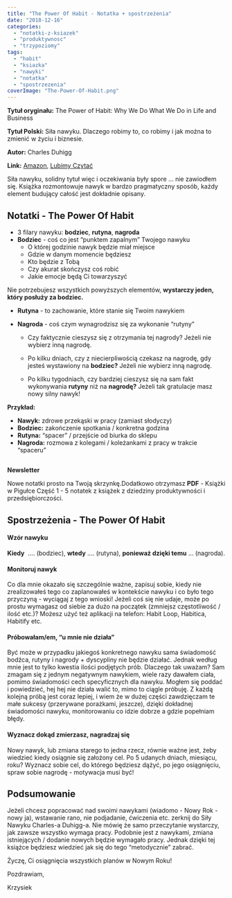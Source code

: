 ```yaml
---
title: "The Power Of Habit - Notatka + spostrzeżenia"
date: "2018-12-16"
categories: 
  - "notatki-z-ksiazek"
  - "produktywnosc"
  - "trzypoziomy"
tags: 
  - "habit"
  - "ksiazka"
  - "nawyki"
  - "notatka"
  - "spostrzezenia"
coverImage: "The-Power-Of-Habit.png"
---
```


**Tytuł oryginału:** The Power of Habit: Why We Do What We Do in Life and Business  

**Tytuł Polski:** Siła nawyku. Dlaczego robimy to, co robimy i jak można to zmienić w życiu i biznesie.  

**Autor:** Charles Duhigg  

**Link:** [Amazon,](https://amzn.to/2QTe3tX) [Lubimy Czytać](http://lubimyczytac.pl/ksiazka/171834/sila-nawyku-dlaczego-robimy-to-co-robimy-i-jak-mozna-to-zmienic-w-zyciu-i-biznesie)  

Siła nawyku, solidny tytuł więc i oczekiwania były spore … nie zawiodłem się. Książka rozmontowuje nawyk w bardzo pragmatyczny sposób, każdy element budujący całość jest dokładnie opisany.  

## **Notatki - The Power Of Habit**

- 3 filary nawyku: **bodziec**, **rutyna**, **nagroda**
- **Bodziec** - coś co jest “punktem zapalnym” Twojego nawyku
    - O której godzinie nawyk będzie miał miejsce
    - Gdzie w danym momencie będziesz
    - Kto będzie z Tobą
    - Czy akurat skończysz coś robić
    - Jakie emocje będą Ci towarzyszyć

Nie potrzebujesz wszystkich powyższych elementów, **wystarczy jeden, który posłuży za bodziec.**  
  

- **Rutyna** \- to zachowanie, które stanie się Twoim nawykiem

- **Nagroda** \- coś czym wynagrodzisz się za wykonanie “rutyny”
    
    - Czy faktycznie cieszysz się z otrzymania tej nagrody? Jeżeli nie wybierz inną nagrodę.
    - Po kilku dniach, czy z niecierpliwością czekasz na nagrodę, gdy jesteś wystawiony na **bodziec?** Jeżeli nie wybierz inną nagrodę.
    
    - Po kilku tygodniach, czy bardziej cieszysz się na sam fakt wykonywania **rutyny** niż na **nagrodę?** Jeżeli tak gratulacje masz nowy silny nawyk!

**Przykład:**

- **Nawyk:** zdrowe przekąski w pracy (zamiast słodyczy)
- **Bodziec:** zakończenie spotkania / konkretna godzina
- **Rutyna:** “spacer” / przejście od biurka do sklepu
- **Nagroda:** rozmowa z kolegami / koleżankami z pracy w trakcie “spaceru”

## 

**Newsletter**

Nowe notatki prosto na Twoją skrzynkę.Dodatkowo otrzymasz **PDF** - Książki w Pigułce Część 1 - 5 notatek z książek z dziedziny produktywności i przedsiębiorczości.

  

## **Spostrzeżenia - The Power Of Habit**

#### **Wzór nawyku**

**Kiedy**  …. (bodziec), **wtedy** …. (rutyna), **ponieważ dzięki temu** … (nagroda).  

#### **Monitoruj nawyk**

Co dla mnie okazało się szczególnie ważne, zapisuj sobie, kiedy nie zrealizowałeś tego co zaplanowałeś w kontekście nawyku i co było tego przyczyną - wyciągaj z tego wnioski! Jeżeli coś się nie udaje, może po prostu wymagasz od siebie za dużo na początek (zmniejsz częstotliwość / ilość etc.)? Możesz użyć też aplikacji na telefon: Habit Loop, Habitica, Habitify etc.  

#### **Próbowałam/em, “u mnie nie działa”**

Być może w przypadku jakiegoś konkretnego nawyku sama świadomość bodźca, rutyny i nagrody + dyscypliny nie będzie działać. Jednak według mnie jest to tylko kwestia ilości podjętych prób. Dlaczego tak uważam? Sam zmagam się z jednym negatywnym nawykiem, wiele razy dawałem ciała, pomimo świadomości cech specyficznych dla nawyku. Mogłem się poddać i powiedzieć, hej hej nie działa walić to, mimo to ciągle próbuję. Z każdą kolejną próbą jest coraz lepiej, i wiem że w dużej części zawdzięczam te małe sukcesy (przerywane porażkami, jeszcze), dzięki dokładnej świadomości nawyku, monitorowaniu co idzie dobrze a gdzie popełniam błędy.  

#### **Wyznacz dokąd zmierzasz, nagradzaj się**

Nowy nawyk, lub zmiana starego to jedna rzecz, równie ważne jest, żeby wiedzieć kiedy osiągnie się założony cel. Po 5 udanych dniach, miesiącu, roku? Wyznacz sobie cel, do którego będziesz dążyć, po jego osiągnięciu, spraw sobie nagrodę - motywacja musi być!

## **Podsumowanie**

Jeżeli chcesz popracować nad swoimi nawykami (wiadomo - Nowy Rok - nowy ja), wstawanie rano, nie podjadanie, ćwiczenia etc. zerknij do Siły Nawyku Charles-a Duhigg-a. Nie mówię że samo przeczytanie wystarczy, jak zawsze wszystko wymaga pracy. Podobnie jest z nawykami, zmiana istniejących / dodanie nowych będzie wymagało pracy. Jednak dzięki tej książce będziesz wiedzieć jak się do tego “metodycznie” zabrać.  

Życzę, Ci osiągnięcia wszystkich planów w Nowym Roku!  

Pozdrawiam,

Krzysiek
